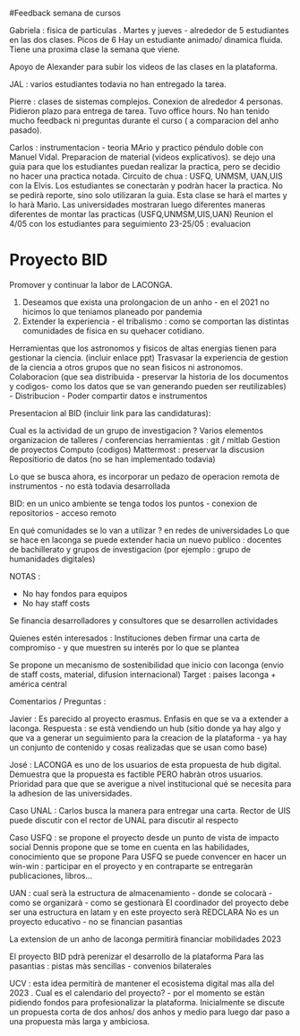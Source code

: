 

#Feedback semana de cursos

Gabriela : fisica de particulas . Martes y jueves - alrededor de 5 estudiantes en las dos clases. Picos de 6
Hay un estudiante animado/ dinamica fluida.
Tiene una proxima clase la semana que viene.

Apoyo de Alexander para subir los videos de las clases en la plataforma.

JAL : varios estudiantes todavia no han entregado la tarea.

Pierre : clases de sistemas complejos. Conexion de alrededor 4 personas. Pidieron plazo para entrega de tarea.
Tuvo office hours. No han tenido mucho feedback ni preguntas durante el curso ( a comparacion del anho pasado).

Carlos : instrumentacion - teoria MArio y practico péndulo doble con Manuel Vidal.
Preparacion de material (videos explicativos). se dejo una guia para que los estudiantes puedan realizar la practica, pero se decidio no hacer una practica notada.
Circuito de chua : USFQ, UNMSM, UAN,UIS con la Elvis. Los estudiantes se conectaràn y podràn hacer la practica. No se pedirà reporte, sino solo utilizaran la guia.
Esta clase se harà el martes y lo harà Mario.
Las universidades mostraran luego diferentes maneras diferentes de montar las practicas (USFQ,UNMSM,UIS,UAN)
Reunion el 4/05 con los estudiantes para seguimiento
23-25/05 : evaluacion

# Proyecto BID

Promover y continuar la labor de LACONGA.
1. Deseamos que exista una prolongacion de un anho - en el 2021 no hicimos lo que teniamos planeado por pandemia
2. Extender la experiencia - el tribalismo : como se comportan las distintas comunidades de fisica en su quehacer cotidiano.

Herramientas que los astronomos y fisicos de altas energias tienen para gestionar la ciencia. (incluir enlace ppt)
Trasvasar la experiencia de gestion de la ciencia a otros grupos que no sean fisicos ni astronomos.
Colaboracion (que sea distribuida - preservar la historia de los documentos y codigos- como los datos que se van generando pueden ser reutilizables) - Distribucion - 
Poder compartir datos e instrumentos

Presentacion al BID (incluir link para las candidaturas):

Cual es la actividad de un grupo de investigacion ? Varios elementos
organizacion de talleres / conferencias
herramientas : git / mitlab
Gestion de proyectos
Computo (codigos)
Mattermost : preservar la discusion
Repositiorio de datos (no se han implementado todavia)

Lo que se busca ahora, es incorporar un pedazo de operacion remota de instrumentos - no està todavia desarrollada

BID: en un unico ambiente se tenga todos los puntos - conexion de repositorios - acceso remoto

En qué comunidades se lo van a utilizar ? en redes de universidades
Lo que se hace en laconga se puede extender hacia un nuevo publico : docentes de bachillerato y grupos de investigacion (por ejemplo : grupo de humanidades digitales)

NOTAS :
- No hay fondos para equipos
- No hay staff costs

Se financia desarrolladores y consultores que se desarrollen actividades

Quienes estén interesados :
Instituciones deben firmar una carta de compromiso - y que muestren su interés por lo que se plantea

Se propone un mecanismo de sostenibilidad que inicio con laconga (envio de staff costs, material, difusion internacional)
Target : paises laconga + américa central

Comentarios / Preguntas :

Javier : Es parecido al proyecto erasmus. Enfasis en que se va a extender a laconga. Respuesta : se està vendiendo un hub (sitio donde ya hay algo y que va a generar
un seguimiento para la creacion de la plataforma - ya hay un conjunto de contenido y cosas realizadas que se usan como base)

José : LACONGA es uno de los usuarios de esta propuesta de hub digital. Demuestra que la propuesta es factible PERO habràn otros usuarios. Prioridad para que 
que se averigue a nivel institucional qué se necesita para la adhesion de las universidades.

Caso UNAL : Carlos busca la manera para entregar una carta.
Rector de UIS puede discutir con el rector de UNAL para discutir al respecto

Caso USFQ : se propone el proyecto desde un punto de vista de impacto social
Dennis propone que se tome en cuenta en las habilidades, conocimiento que se propone
Para USFQ se puede convencer en hacer un win-win : participar en el proyecto y en contraparte se entregaràn publicaciones, libros...

UAN : cual serà la estructura de almacenamiento - donde se colocarà - como se organizarà - como se gestionarà
El coordinador del proyecto debe ser una estructura en latam y en este proyecto serà REDCLARA
No es un proyecto educativo - no se financian pasantias

La extension de un anho de laconga permitirà financiar mobilidades 2023

El proyecto BID pdrà perenizar el desarrollo de la plataforma
Para las pasantias : pistas màs sencillas - convenios bilaterales

UCV : esta idea permitirà de mantener el ecosistema digital mas alla del 2023 . Cual es el calendario del proyecto? - por el momento se estàn pidiendo fondos para
profesionalizar la plataforma. Inicialmente se discute un propuesta corta de dos anhos/ dos anhos y medio para luego dar paso a una propuesta màs larga y ambiciosa.







